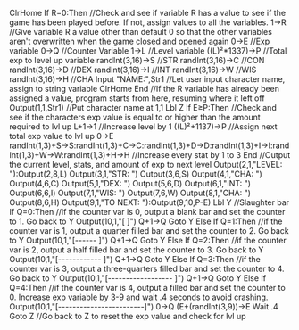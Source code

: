 ClrHome
If R=0:Then //Check and see if variable R has a value to see if the game has been played before. If not, assign values to all the variables. 
1→R //Give variable R a value other than default 0 so that the other variables aren't overwritten when the game closed and opened again
0→E //Exp variable
0→Q //Counter Variable
1→L //Level variable
((L)²*1337)→P //Total exp to level up variable
randInt(3,16)→S //STR
randInt(3,16)→C //CON
randInt(3,16)→D //DEX
randInt(3,16)→I //INT
randInt(3,16)→W //WIS
randInt(3,16)→H //CHA
Input "NAME:",Str1 //Let user input character name, assign to string variable
ClrHome 
End //If the R variable has already been assigned a value, program starts from here, resuming where it left off
Output(1,1,Str1) //Put character name at 1,1
Lbl Z
If E≥P:Then //Check and see if the characters exp value is equal to or higher than the amount required to lvl up
L+1→1 //Increase level by 1
((L)²+1137)→P //Assign next total exp value to lvl up
0→E
randInt(1,3)+S→S:randInt(1,3)+C→C:randInt(1,3)+D→D:randInt(1,3)+I→I:randInt(1,3)+W→W:randInt(1,3)+H→H //Increase every stat by 1 to 3
End
//Output the current level, stats, and amount of exp to next level
Output(2,1,"LEVEL: "):Output(2,8,L)
Output(3,1,"STR: ")
Output(3,6,S)
Output(4,1,"CHA: ")
Output(4,6,C)
Output(5,1,"DEX: ")
Output(5,6,D)
Output(6,1,"INT: ")
Output(6,6,I)
Output(7,1,"WIS: ")
Output(7,6,W)
Output(8,1,"CHA: ")
Output(8,6,H)
Output(9,1,"TO  NEXT: "):Output(9,10,P-E)
Lbl Y
//Slaughter bar
If Q=0:Then //if the counter var is 0, output a blank bar and set the counter to 1. Go back to Y 
Output(10,1,"[                        ]")
Q+1→Q
Goto Y
Else
If Q=1:Then //if the counter var is 1, output a quarter filled bar and set the counter to 2. Go back to Y 
Output(10,1,"[------                  ]") 
Q+1→Q
Goto Y
Else
If Q=2:Then //if the counter var is 2, output a half filled bar and set the counter to 3. Go back to Y 
Output(10,1,"[------------            ]")
Q+1→Q
Goto Y
Else
If Q=3:Then //if the counter var is 3, output a three-quarters filled bar and set the counter to 4. Go back to Y 
Output(10,1,"[------------------      ]")
Q+1→Q
Goto Y
Else
If Q=4:Then //if the counter var is 4, output a filled bar and set the counter to 0. Increase exp variable by 3-9 and wait .4 seconds to avoid crashing.
Output(10,1,"[------------------------]")
0→Q
(E+(randInt(3,9))→E
Wait .4
Goto Z //Go back to Z to reset the exp value and check for lvl up
